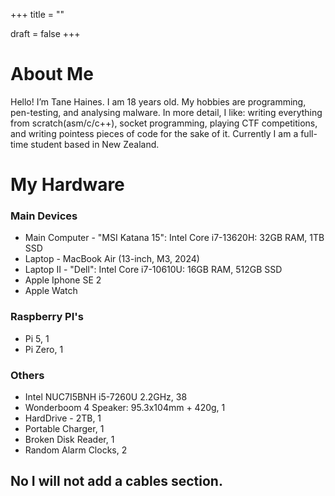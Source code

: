 +++
title = ""

draft = false
+++

# About Me

Hello! I’m Tane Haines. I am 18 years old. My hobbies are programming, pen-testing, and analysing malware. In more detail, I like: writing everything from scratch(asm/c/c++), socket programming, playing CTF competitions, and writing pointess pieces of code for the sake of it. Currently I am a full-time student based in New Zealand. 

# My Hardware

### Main Devices
- Main Computer - "MSI Katana 15": Intel Core i7-13620H: 32GB RAM, 1TB SSD
- Laptop - MacBook Air (13-inch, M3, 2024) 
- Laptop II - "Dell": Intel Core i7-10610U: 16GB RAM, 512GB SSD
- Apple Iphone SE 2
- Apple Watch

### Raspberry PI's
- Pi 5, 1
- Pi Zero, 1

### Others
- Intel NUC7I5BNH i5-7260U 2.2GHz, 38
- Wonderboom 4 Speaker: 95.3x104mm + 420g, 1
- HardDrive - 2TB, 1
- Portable Charger, 1
- Broken Disk Reader, 1
- Random Alarm Clocks, 2

## No I will not add a cables section.
